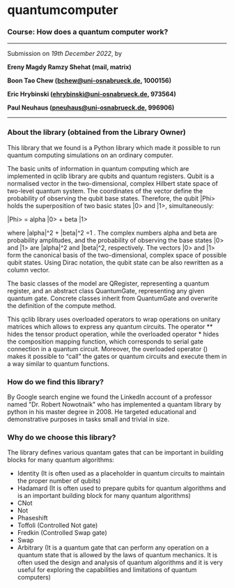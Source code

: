 # quantumcomputer

### Course: How does a quantum computer work? 

---

Submission on *19th December 2022*, by

**Ereny Magdy Ramzy Shehat (mail, matrix)**

**Boon Tao Chew (bchew@uni-osnabrueck.de, 1000156)**

**Eric Hrybinski (ehrybinski@uni-osnabrueck.de, 973564)**

**Paul Neuhaus (pneuhaus@uni-osnabrueck.de, 996906)**


---

### About the library (obtained from the Library Owner)

This library that we found is a Python library which made it possible to run quantum computing simulations on an ordinary computer.

The basic units of information in quantum computing which are implemented in qclib library are qubits and quantum registers. Qubit is a normalised vector in the two-dimensional, complex Hilbert state space of two-level quantum system. The coordinates of the vector define the probability of observing the qubit base states. Therefore, the qubit |Phi> holds the superposition of two basic states |0> and |1>, simultaneously:

|Phi> = alpha |0> + beta |1>

where |alpha|^2 + |beta|^2 =1 . The complex numbers alpha and beta are probability amplitudes, and the probability of observing the base states |0> and |1> are |alpha|^2 and |beta|^2, respectively. The vectors |0> and |1> form the canonical basis of the two-dimensional, complex space of possible qubit states. Using Dirac notation, the qubit state can be also rewritten as a column vector.

The basic classes of the model are QRegister, representing a quantum register, and an abstract class QuantumGate, representing any given quantum gate. Concrete classes inherit from QuantumGate and overwrite the definition of the compute method.

This qclib library uses overloaded operators to wrap operations on unitary matrices which allows to express any quantum circuits. The operator ** hides the tensor product operation, while the overloaded operator * hides the composition mapping function, which corresponds to serial gate connection in a quantum circuit. Moreover, the overloaded operator () makes it possible to “call” the gates or quantum circuits and execute them in a way similar to quantum functions.

### How do we find this library?

By Google search engine we found the LinkedIn account of a professor named "Dr. Robert Nowotnaik" who has implemented a quantam library by python in his master degree in 2008. He targeted educational and demonstrative purposes in tasks small and trivial in size.


### Why do we choose this library?

The library defines various quantam gates that can be important in building blocks for many quantum algorithms:

- Identity (It is often used as a placeholder in quantum circuits to maintain the proper number of qubits)
- Hadamard (It is often used to prepare qubits for quantum algorithms and is an important building block for many quantum algorithms)
- CNot
- Not
- Phaseshift
- Toffoli (Controlled Not gate)
- Fredkin (Controlled Swap gate)
- Swap
- Arbitrary (It is a quantum gate that can perform any operation on a quantum state that is allowed by the laws of quantum mechanics. It is often used the design and analysis of quantum algorithms and it is very useful for exploring the capabilities and limitations of quantum computers)

